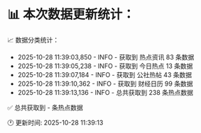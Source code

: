 📊 本次数据更新统计：
==========================

📈 数据分类统计：
- 2025-10-28 11:39:03,850 - INFO - 获取到 热点资讯 83 条数据
- 2025-10-28 11:39:05,238 - INFO - 获取到 今日热点 13 条数据
- 2025-10-28 11:39:07,184 - INFO - 获取到 公社热帖 43 条数据
- 2025-10-28 11:39:10,362 - INFO - 获取到 财经日历 99 条数据
- 2025-10-28 11:39:13,136 - INFO - 总共获取到 238 条热点数据

✅ 总共获取到 - 条热点数据

🕐 更新时间: 2025-10-28 11:39:13

